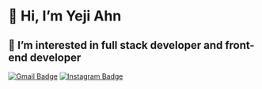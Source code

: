 # 👋 Hi, I’m Yeji Ahn
## 👀 I’m interested in full stack developer and front-end developer

[![Gmail Badge](https://img.shields.io/badge/Gmail-d14836?style=flat-square&logo=Gmail&logoColor=white&link=mailto:yejiahn93@gmail.com)](mailto:yejiahn93@gmail.com)
[![Instagram Badge](https://img.shields.io/badge/-Instagram-dd2a7b?style=flat-square&logo=instagram&logoColor=white&link=https://www.instagram.com/yeeegeee/)](https://www.instagram.com/yeeegeee/) 




<!---
yejiahn93/yejiahn93 is a ✨ special ✨ repository because its `README.md` (this file) appears on your GitHub profile.
You can click the Preview link to take a look at your changes.
--->
